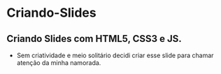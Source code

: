 # Criando-Slides

## Criando Slides com HTML5, CSS3 e JS.

- Sem criatividade e meio solitário decidi criar esse slide para chamar atenção da minha namorada.
